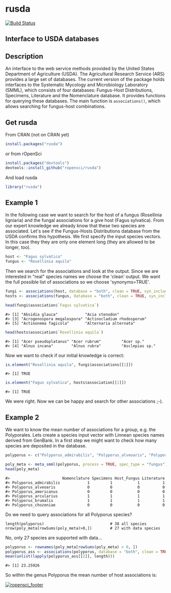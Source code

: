 rusda
=======



[![Build Status](https://api.travis-ci.org/ropensci/rusda.png)](https://travis-ci.org/ropensci/rusda)

## Interface to USDA databases

## Description

An interface to the web service methods provided by the United States Department of Agriculture (USDA). The Agricultural Research Service (ARS) provides a large set of databases. The current version of the package holds interfaces to the Systematic Mycology and Microbiology Laboratory (SMML), which consists of four databases: Fungus-Host Distributions, Specimens, Literature and the Nomenclature database. It provides functions for querying these databases. The main function is `associations()`, which allows searching for fungus-host combinations.

## Get rusda

From CRAN (not on CRAN yet)


```r
install.packages("rusda")
```

or from rOpenSci


```r
install.packages("devtools")
devtools::install_github("ropensci/rusda")
```

And load rusda


```r
library("rusda")
```

## Example 1
In the following case we want to search for the host of a fungus (Rosellinia ligniaria) and the fungal associations for a give host (Fagus sylvatica). From our expert knowledge we already know that these two species are associated. Let's see if the Fungus-Hosts Distributions database from the USDA confirms this hypothesis.
We first specify the input species vectors. In this case they they are only one element long (they are allowed to be longer, too).


```r
host <- "Fagus sylvatica"
fungus <- "Rosellinia aquila"
```

Then we search for the associations and look at the output. Since we are interested in "real" species names we choose the 'clean' output. We want the full possible list of associations so we choose 'synonyms=TRUE'.


```r
fungi <- associations(host, database = "both", clean = TRUE, syn_include = TRUE, spec_type = "plant", process = TRUE)
hosts <- associations(fungus, database = "both", clean = TRUE, syn_include = TRUE, spec_type = "fungus", process = TRUE)

head(fungi$association$`Fagus sylvatica`)
```

```
#> [1] "Absidia glauca"            "Acia stenodon"            
#> [3] "Acrogenospora megalospora" "Actinocladium rhodosporum"
#> [5] "Actinonema fagicola"       "Alternaria alternata"
```

```r
head(hosts$association$`Rosellinia aquila`)
```

```
#> [1] "Acer pseudoplatanus" "Acer rubrum"         "Acer sp."           
#> [4] "Alnus incana"        "Alnus rubra"         "Asclepias sp."
```

Now we want to check if our initial knowledge is correct:


```r
is.element("Rosellinia aquila", fungi$associations[[1]])
```

```
#> [1] TRUE
```

```r
is.element("Fagus sylvatica", hosts$association[[1]])
```

```
#> [1] TRUE
```

We were right. Now we can be happy and search for other associations ;-).

## Example 2
We want to know the mean number of associations for a group, e.g. the Polyporales. Lets create a species input vector with Linnean species names derived from GenBank. In a first step we might want to check how many species are deposited in the database.


```r
polyporus <- c("Polyporus_admirabilis", "Polyporus_alveoaris", "Polyporus_americanus", "Polyporus_arcularius", "Polyporus_brumalis", "Polyporus_chozeniae", "Polyporus_ciliatus", "Polyporus_corylinus", "Polyporus_craterellus", "Polyporus_dictyopus", "Polyporus_favescens", "Polyporus_fraxineus", "Polyporus_gayanus", "Polyporus_grammocephalus", "Polyporus_guianensis", "Polyporus_lepideus", "Polyporus_leprieurii", "Polyporus_leptocephalus", "Polyporus_longiporus", "Polyporus_melanopus", "Polyporus_meridionalis", "Polyporus_pinsitus", "Polyporus_pseudobetulinus", "Polyporus_radicatus", "Polyporus_rhizophilus", "Polyporus_squamosus", "Polyporus_squamulosus", "Polyporus_submelanopus", "Polyporus_subvarius", "Polyporus_tenuiculus", "Polyporus_tessellatus", "Polyporus_tricholoma", "Polyporus_tuberaster", "Polyporus_tubiformis", "Polyporus_udus", "Polyporus_umbellatus", "Polyporus_varius", "Polyporus_virgatus")

poly_meta <- meta_smml(polyporus, process = TRUE, spec_type = "fungus")
head(poly_meta)
```

```
#>                       Nomenclature Specimens Host_Fungus Literature
#> Polyporus_admirabilis            1         1           1          1
#> Polyporus_alveoaris              0         0           0          0
#> Polyporus_americanus             0         0           0          0
#> Polyporus_arcularius             1         1           1          1
#> Polyporus_brumalis               1         1           1          1
#> Polyporus_chozeniae              0         0           0          0
```

Do we need to query associations for all Polyporus species?

```
length(polyporus)                             # 38 all species
nrow(poly_meta[rowSums(poly_meta)>0,])        # 27 with data species
```

No, only 27 species are supported with data...


```r
polyporus <- rownames(poly_meta[rowSums(poly_meta) > 0, ])
polyporus_ass <- associations(polyporus, database = "both", clean = TRUE, syn_include = TRUE, spec_type = "fungus", process = TRUE)
mean(unlist(lapply(polyporus_ass[[2]], length)))
```

```
#> [1] 23.25926
```

So within the genus Polyporus the mean number of host associations is:

[![ropensci_footer](http://ropensci.org/public_images/github_footer.png)](http://ropensci.org)

